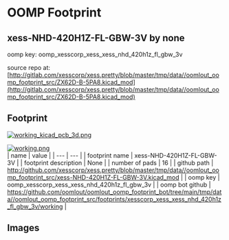 # OOMP Footprint  
## xess-NHD-420H1Z-FL-GBW-3V  by none  
  
oomp key: oomp_xesscorp_xess_xess_nhd_420h1z_fl_gbw_3v  
  
source repo at: [http://gitlab.com/xesscorp/xess.pretty/blob/master/tmp/data//oomlout_oomp_footprint_src/ZX62D-B-5PA8.kicad_mod](http://gitlab.com/xesscorp/xess.pretty/blob/master/tmp/data//oomlout_oomp_footprint_src/ZX62D-B-5PA8.kicad_mod)  
## Footprint  
  
[![working_kicad_pcb_3d.png](working_kicad_pcb_3d_600.png)](working_kicad_pcb_3d.png)  
  
[![working.png](working_600.png)](working.png)  
| name | value | 
| --- | --- | 
| footprint name | xess-NHD-420H1Z-FL-GBW-3V | 
| footprint description | None | 
| number of pads | 16 | 
| github path | http://github.com/xesscorp/xess.pretty/blob/master/tmp/data//oomlout_oomp_footprint_src/xess-NHD-420H1Z-FL-GBW-3V.kicad_mod | 
| oomp key | oomp_xesscorp_xess_xess_nhd_420h1z_fl_gbw_3v | 
| oomp bot github | https://github.com/oomlout/oomlout_oomp_footprint_bot/tree/main/tmp/data//oomlout_oomp_footprint_src/footprints/xesscorp_xess_xess_nhd_420h1z_fl_gbw_3v/working | 
## Images  
